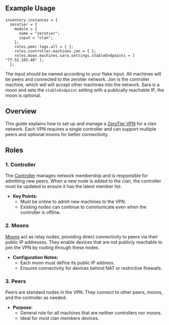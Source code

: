 ## Example Usage

```
inventory.instances = {
  zerotier = {
    module = {
      name = "zerotier";
      input = "clan";
    };
    roles.peer.tags.all = { };
    roles.controller.machines.jon = { };
    roles.moon.machines.sara.settings.stableEndpoints = [ "77.52.165.46" ];
  };
```

The input should be named according to your flake input.
All machines will be peers and connected to the zerotier network.
Jon is the controller machine, which will will accept other machines into the network.
Sara is a moon and sets the `stableEndpoint` setting with a publically reachable IP, the moon is optional.


## Overview

This guide explains how to set up and manage a [ZeroTier VPN](https://zerotier.com) for a clan network. Each VPN requires a single controller and can support multiple peers and optional moons for better connectivity.

## Roles

### 1. Controller

The [Controller](https://docs.zerotier.com/controller/) manages network membership and is responsible for admitting new peers.
When a new node is added to the clan, the controller must be updated to ensure it has the latest member list.

- **Key Points:**
  - Must be online to admit new machines to the VPN.
  - Existing nodes can continue to communicate even when the controller is offline.

### 2. Moons

[Moons](https://docs.zerotier.com/roots) act as relay nodes,
providing direct connectivity to peers via their public IP addresses.
They enable devices that are not publicly reachable to join the VPN by routing through these nodes.

- **Configuration Notes:**
  - Each moon must define its public IP address.
  - Ensures connectivity for devices behind NAT or restrictive firewalls.

### 3. Peers

Peers are standard nodes in the VPN.
They connect to other peers, moons, and the controller as needed.

- **Purpose:**
  - General role for all machines that are neither controllers nor moons.
  - Ideal for most clan members devices.

